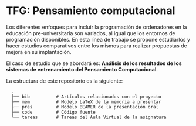 # TFG: Pensamiento computacional

Los diferentes enfoques para incluir la programación de ordenadores en la
educación pre-universitaria son variados, al igual que los entornos de
programación disponibles. En esta línea de trabajo se propone estudiarlos y
hacer estudios comparativos entre los mismos para realizar propuestas de
mejora en su implantación.

El caso de estudio que se abordará es: 
**Análisis de los resultados de los sistemas de entrenamiento del Pensamiento Computacional**.

La estructura de este repositorio es la siguiente:

      .
      ├── bib          # Artículos relacionados con el proyecto
      ├── mem          # Modelo LaTeX de la memoria a presentar
      ├── pres         # Modelo BEAMER de la presentación oral
      ├── code         # Código fuente 
      └── tareas       # Tareas del Aula Virtual de la asignatura

